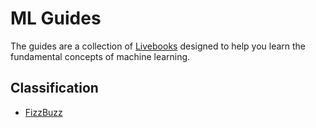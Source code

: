 # ML Guides

The guides are a collection of [Livebooks](https://livebook.dev) designed to help you learn the fundamental concepts of machine learning.

## Classification

* [FizzBuzz](notebooks/classification/fizz_buzz.livemd)
